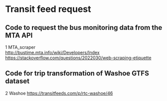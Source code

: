 # Transit feed request
## Code to request the bus monitoring data from the MTA API
1 MTA_scraper\
http://bustime.mta.info/wiki/Developers/Index
\
https://stackoverflow.com/questions/2022030/web-scraping-etiquette
## Code for trip transformation of Washoe GTFS dataset
2 Washoe
https://transitfeeds.com/p/rtc-washoe/46
